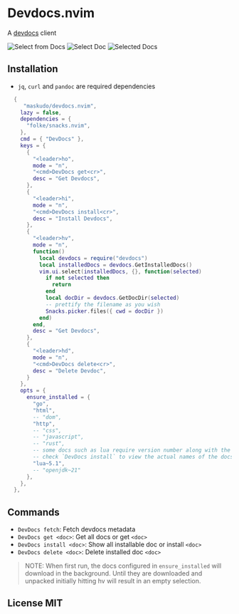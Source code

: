 # Devdocs.nvim

A [devdocs](https://devdocs.io) client

![Select from Docs](./assets/select-doc.png)
![Select Doc](./assets/select-doc-dom.png)
![Selected Docs](./assets/selected-doc.png)

## Installation

- `jq`, `curl` and `pandoc` are required dependencies

```lua
  {
     "maskudo/devdocs.nvim",
    lazy = false,
    dependencies = {
      "folke/snacks.nvim",
    },
    cmd = { "DevDocs" },
    keys = {
      {
        "<leader>ho",
        mode = "n",
        "<cmd>DevDocs get<cr>",
        desc = "Get Devdocs",
      },
      {
        "<leader>hi",
        mode = "n",
        "<cmd>DevDocs install<cr>",
        desc = "Install Devdocs",
      },
      {
        "<leader>hv",
        mode = "n",
        function()
          local devdocs = require("devdocs")
          local installedDocs = devdocs.GetInstalledDocs()
          vim.ui.select(installedDocs, {}, function(selected)
            if not selected then
              return
            end
            local docDir = devdocs.GetDocDir(selected)
            -- prettify the filename as you wish
            Snacks.picker.files({ cwd = docDir })
          end)
        end,
        desc = "Get Devdocs",
      },
      {
        "<leader>hd",
        mode = "n",
        "<cmd>DevDocs delete<cr>",
        desc = "Delete Devdoc",
      }
    },
    opts = {
      ensure_installed = {
        "go",
        "html",
        -- "dom",
        "http",
        -- "css",
        -- "javascript",
        -- "rust",
        -- some docs such as lua require version number along with the language name
        -- check `DevDocs install` to view the actual names of the docs
        "lua~5.1",
        -- "openjdk~21"
      },
    },
  },
```

## Commands

- `DevDocs fetch`: Fetch devdocs metadata
- `DevDocs get <doc>`: Get all docs or get `<doc>`
- `DevDocs install <doc>`: Show all installable doc or install `<doc>`
- `DevDocs delete <doc>`: Delete installed doc `<doc>`

> NOTE: When first run, the docs configured in `ensure_installed` will download in the background.
> Until they are downloaded and unpacked initially hitting <leader>hv will result in an empty selection.

## License MIT
